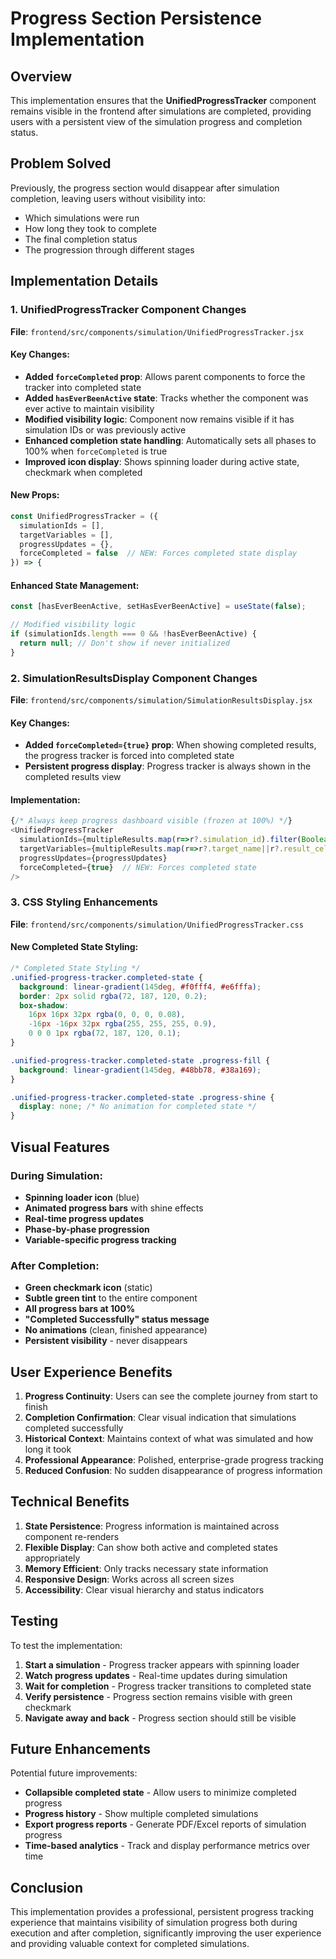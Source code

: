 # Progress Section Persistence Implementation

## Overview

This implementation ensures that the **UnifiedProgressTracker** component remains visible in the frontend after simulations are completed, providing users with a persistent view of the simulation progress and completion status.

## Problem Solved

Previously, the progress section would disappear after simulation completion, leaving users without visibility into:
- Which simulations were run
- How long they took to complete
- The final completion status
- The progression through different stages

## Implementation Details

### 1. UnifiedProgressTracker Component Changes

**File**: `frontend/src/components/simulation/UnifiedProgressTracker.jsx`

#### Key Changes:
- **Added `forceCompleted` prop**: Allows parent components to force the tracker into completed state
- **Added `hasEverBeenActive` state**: Tracks whether the component was ever active to maintain visibility
- **Modified visibility logic**: Component now remains visible if it has simulation IDs or was previously active
- **Enhanced completion state handling**: Automatically sets all phases to 100% when `forceCompleted` is true
- **Improved icon display**: Shows spinning loader during active state, checkmark when completed

#### New Props:
```javascript
const UnifiedProgressTracker = ({ 
  simulationIds = [], 
  targetVariables = [], 
  progressUpdates = {}, 
  forceCompleted = false  // NEW: Forces completed state display
}) => {
```

#### Enhanced State Management:
```javascript
const [hasEverBeenActive, setHasEverBeenActive] = useState(false);

// Modified visibility logic
if (simulationIds.length === 0 && !hasEverBeenActive) {
  return null; // Don't show if never initialized
}
```

### 2. SimulationResultsDisplay Component Changes

**File**: `frontend/src/components/simulation/SimulationResultsDisplay.jsx`

#### Key Changes:
- **Added `forceCompleted={true}` prop**: When showing completed results, the progress tracker is forced into completed state
- **Persistent progress display**: Progress tracker is always shown in the completed results view

#### Implementation:
```javascript
{/* Always keep progress dashboard visible (frozen at 100%) */}
<UnifiedProgressTracker
  simulationIds={multipleResults.map(r=>r?.simulation_id).filter(Boolean)}
  targetVariables={multipleResults.map(r=>r?.target_name||r?.result_cell_coordinate||'Target')}
  progressUpdates={progressUpdates}
  forceCompleted={true}  // NEW: Forces completed state
/>
```

### 3. CSS Styling Enhancements

**File**: `frontend/src/components/simulation/UnifiedProgressTracker.css`

#### New Completed State Styling:
```css
/* Completed State Styling */
.unified-progress-tracker.completed-state {
  background: linear-gradient(145deg, #f0fff4, #e6fffa);
  border: 2px solid rgba(72, 187, 120, 0.2);
  box-shadow: 
    16px 16px 32px rgba(0, 0, 0, 0.08),
    -16px -16px 32px rgba(255, 255, 255, 0.9),
    0 0 0 1px rgba(72, 187, 120, 0.1);
}

.unified-progress-tracker.completed-state .progress-fill {
  background: linear-gradient(145deg, #48bb78, #38a169);
}

.unified-progress-tracker.completed-state .progress-shine {
  display: none; /* No animation for completed state */
}
```

## Visual Features

### During Simulation:
- **Spinning loader icon** (blue)
- **Animated progress bars** with shine effects
- **Real-time progress updates**
- **Phase-by-phase progression**
- **Variable-specific progress tracking**

### After Completion:
- **Green checkmark icon** (static)
- **Subtle green tint** to the entire component
- **All progress bars at 100%**
- **"Completed Successfully" status message**
- **No animations** (clean, finished appearance)
- **Persistent visibility** - never disappears

## User Experience Benefits

1. **Progress Continuity**: Users can see the complete journey from start to finish
2. **Completion Confirmation**: Clear visual indication that simulations completed successfully
3. **Historical Context**: Maintains context of what was simulated and how long it took
4. **Professional Appearance**: Polished, enterprise-grade progress tracking
5. **Reduced Confusion**: No sudden disappearance of progress information

## Technical Benefits

1. **State Persistence**: Progress information is maintained across component re-renders
2. **Flexible Display**: Can show both active and completed states appropriately
3. **Memory Efficient**: Only tracks necessary state information
4. **Responsive Design**: Works across all screen sizes
5. **Accessibility**: Clear visual hierarchy and status indicators

## Testing

To test the implementation:

1. **Start a simulation** - Progress tracker appears with spinning loader
2. **Watch progress updates** - Real-time updates during simulation
3. **Wait for completion** - Progress tracker transitions to completed state
4. **Verify persistence** - Progress section remains visible with green checkmark
5. **Navigate away and back** - Progress section should still be visible

## Future Enhancements

Potential future improvements:
- **Collapsible completed state** - Allow users to minimize completed progress
- **Progress history** - Show multiple completed simulations
- **Export progress reports** - Generate PDF/Excel reports of simulation progress
- **Time-based analytics** - Track and display performance metrics over time

## Conclusion

This implementation provides a professional, persistent progress tracking experience that maintains visibility of simulation progress both during execution and after completion, significantly improving the user experience and providing valuable context for completed simulations. 